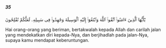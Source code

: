 ##### 35

<span class="ayah">يَٰٓأَيُّهَا ٱلَّذِينَ ءَامَنُوا۟ ٱتَّقُوا۟ ٱللَّهَ وَٱبْتَغُوٓا۟ إِلَيْهِ ٱلْوَسِيلَةَ وَجَٰهِدُوا۟ فِى سَبِيلِهِۦ لَعَلَّكُمْ تُفْلِحُونَ</span>

<span class="ayah_translation">Hai orang-orang yang beriman, bertakwalah kepada Allah dan carilah jalan yang mendekatkan diri kepada-Nya, dan berjihadlah pada jalan-Nya, supaya kamu mendapat keberuntungan.</span>
